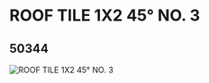 # ROOF TILE 1X2 45° NO. 3
## 50344
![ROOF TILE 1X2 45° NO. 3](https://lc-www-live-s.legocdn.com/media/bricks/5/2/4228198.jpg)